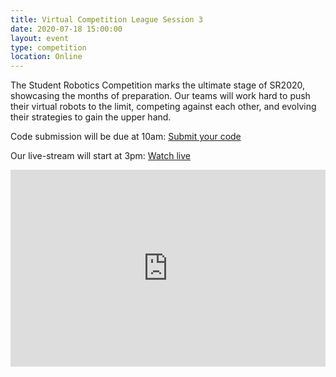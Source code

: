```yaml
---
title: Virtual Competition League Session 3
date: 2020-07-18 15:00:00
layout: event
type: competition
location: Online
---
```


The Student Robotics Competition marks the ultimate stage of SR2020, showcasing the months of preparation. Our teams will work hard to push their virtual robots to the limit, competing against each other, and evolving their strategies to gain the upper hand.

Code submission will be due at 10am: [Submit your code](https://studentrobotics.org/code-submitter/)

Our live-stream will start at 3pm: [Watch live](https://youtu.be/symUE1E4niI)

<iframe width="100%" height="315" src="https://www.youtube.com/embed/symUE1E4niI" frameborder="0" allow="accelerometer; autoplay; encrypted-media; gyroscope; picture-in-picture" allowfullscreen></iframe>
